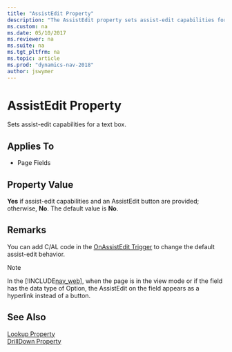 ```yaml
---
title: "AssistEdit Property"
description: "The AssistEdit property sets assist-edit capabilities for a text box. This article describes its applications, property value, and remarks."
ms.custom: na
ms.date: 05/10/2017
ms.reviewer: na
ms.suite: na
ms.tgt_pltfrm: na
ms.topic: article
ms.prod: "dynamics-nav-2018"
author: jswymer
---
```

# AssistEdit Property
Sets assist-edit capabilities for a text box.  
  
## Applies To  
  
-   Page Fields  
  
## Property Value  
 **Yes** if assist-edit capabilities and an AssistEdit button are provided; otherwise, **No**. The default value is **No**.  
  
## Remarks  
 You can add C/AL code in the [OnAssistEdit Trigger](OnAssistEdit-Trigger.md) to change the default assist-edit behavior.  
  
> [!NOTE]
> In the [!INCLUDE[nav_web](includes/nav_web_md.md)], when the page is in the view mode or if the field has the data type of Option, the AssistEdit on the field appears as a hyperlink instead of a button. 
  
## See Also  
 [Lookup Property](Lookup-Property.md)   
 [DrillDown Property](DrillDown-Property.md)